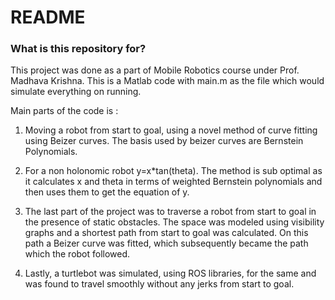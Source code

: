 # README #

### What is this repository for? ###

This project was done as a part of Mobile Robotics course under Prof. Madhava Krishna.
This is a Matlab code with main.m as the file which would simulate everything on running.

Main parts of the code is :

1. Moving a robot from start to goal, using a novel method of curve fitting using Beizer curves. The basis used
by beizer curves are Bernstein Polynomials.

2. For a non holonomic robot y=x*tan(theta).
The method is sub optimal as it calculates x and theta in terms of weighted Bernstein polynomials and then uses them to get the equation of y.

3. The last part of the project was to traverse a robot from start to goal in the presence of static obstacles.
The space was modeled using visibility graphs and a shortest path from start to goal was calculated. On this path a Beizer curve was fitted, which subsequently became the path which the robot followed.

4. Lastly, a turtlebot was simulated, using ROS libraries, for the same and was found to travel smoothly without any jerks from start to goal. 